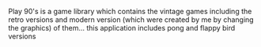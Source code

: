 Play 90's is a game library which contains the vintage games including the retro versions and modern version (which were created by me by changing the graphics) of them... this application includes pong and flappy bird versions
